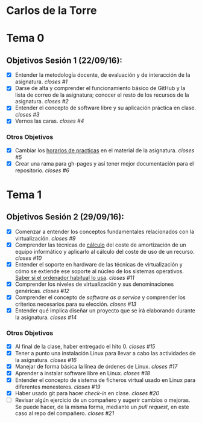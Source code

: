 Carlos de la Torre
=====================

# Tema 0

## Objetivos Sesión 1 (22/09/16):

- [x]  Entender la metodología docente, de evaluación y de interacción de la asignatura. *closes #1*
- [x]  Darse de alta y comprender el funcionamiento básico de GitHub y la lista de correo de la asignatura; conocer el resto de los recursos de la asignatura. *closes #2*
- [x]  Entender el concepto de software libre y su aplicación práctica en clase. *closes #3*
- [x]  Vernos las caras. *closes #4*

### Otros Objetivos

- [x]  Cambiar los [horarios de practicas](http://jj.github.io/IV/) en el material de la asignatura. *closes #5*
- [x]  Crear una rama para gh-pages y así tener mejor documentación para el repositorio. *closes #6*

# Tema 1

## Objetivos Sesión 2 (29/09/16):

- [x] Comenzar a entender los conceptos fundamentales relacionados con la virtualización. *closes #9*
- [x] Comprender las técnicas de [cálculo](https://github.com/elsudano/Universidad/blob/FACULTAD/04Cuarto/Infraestructura_Virtual_IV/ejercicios/Tema1.md#ejercicio1) del coste de amortización de un equipo informático y aplicarlo al cálculo del coste de uso de un recurso. *closes #10*
- [x] Entender el soporte en hardware de las técnicas de virtualización y cómo se extiende ese soporte al núcleo de los sistemas operativos. [Saber si el ordenador habitual lo usa](https://github.com/elsudano/Universidad/blob/FACULTAD/04Cuarto/Infraestructura_Virtual_IV/ejercicios/Tema1.md#ejercicio4). *closes #11*
- [x] Comprender los niveles de virtualización y sus denominaciones genéricas. *closes #12*
- [x] Comprender el concepto de *software as a service* y comprender los criterios necesarios para su elección. *closes #13*
- [x] Entender qué implica diseñar un proyecto que se irá elaborando durante la asignatura. *closes #14*

### Otros Objetivos

- [x] Al final de la clase, haber entregado el hito 0. *closes #15*
- [x] Tener a punto una instalación Linux para llevar a cabo las actividades de la asignatura. *closes #16*
- [x] Manejar de forma básica la línea de órdenes de Linux. *closes #17*
- [x] Aprender a instalar software libre en Linux. *closes #18*
- [x] Entender el concepto de sistema de ficheros virtual usado en Linux para diferentes menesteres. *closes #19*
- [x] Haber usado git para hacer *check-in* en clase. *closes #20*
- [ ] Revisar algún ejercicio de un compañero y sugerir cambios o mejoras. Se puede hacer, de la misma forma, mediante un *pull request*, en este caso al repo del compañero. *closes #21*
